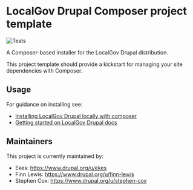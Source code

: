 # LocalGov Drupal Composer project template

![Tests](https://github.com/localgovdrupal/localgov_project/actions/workflows/test.yml/badge.svg)

A Composer-based installer for the LocalGov Drupal distribution.

This project template should provide a kickstart for managing your site dependencies with Composer.

## Usage

For guidance on installing see:

 - [Installing LocalGov Drupal locally with composer](https://github.com/localgovdrupal/localgov/blob/2.x/README.md#installing-localgov-drupal-locally-with-composer)
 - [Getting started on LocalGov Drupal docs](https://docs.localgovdrupal.org/devs/getting-started/)

## Maintainers

This project is currently maintained by:

 - Ekes: https://www.drupal.org/u/ekes
 - Finn Lewis: https://www.drupal.org/u/finn-lewis
 - Stephen Cox: https://www.drupal.org/u/stephen-cox
